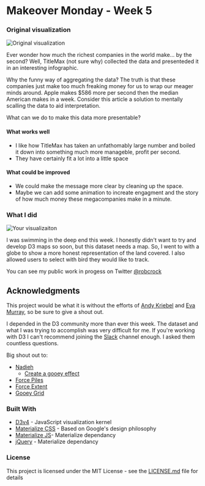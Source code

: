 
# Makeover Monday - Week 5

### Original visualization
![Original visualization](https://raw.githubusercontent.com/robcrock/profit_per_second/master/original_viz.png)

Ever wonder how much the richest companies in the world make... by the second? Well, TitleMax (not sure why) collected the data and presenteded it in an interesting infographic. 

Why the funny way of aggregating the data? The truth is that these companies just make too much freaking money for us to wrap our meager minds around. Apple makes $586 more per second then the median American makes in a week. Consider this article a solution to mentally scalling the data to aid interpretation.

What can we do to make this data more presentable?

#### What works well
* I like how TitleMax has taken an unfathomably large number and boiled it down into something much more manageble, profit per second.
* They have certainly fit a lot into a little space

#### What could be improved
* We could make the message more clear by cleaning up the space.
* Maybe we can add some animation to increate engagment and the story of how much money these megacompanies make in a minute.

### What I did
![Your visualizaiton](http://metacentricities.com/wp-content/uploads/2016/09/Lion-5.jpg)

I was swimming in the deep end this week. I honestly didn't want to try and develop D3 maps so soon, but this dataset needs a map. So, I went to with a globe to show a more honest representation of the land covered. I also allowed users to select with bird they would like to track.

You can see my public work in progess on Twitter [@robcrock](twitter.com/robcrock)

## Acknowledgments

This project would be what it is without the efforts of [Andy Kriebel](https://twitter.com/VizWizBI) and [Eva Murray](https://twitter.com/TriMyData), so be sure to give a shout out.

I depended in the D3 community more than ever this week. The dataset and what I was trying to accomplish was very difficult for me. If you're working with D3 I can't recommend joining the [Slack](https://d3-slackin.herokuapp.com/) channel enough. I asked them countless questions.

Big shout out to:
* [Nadieh](https://twitter.com/NadiehBremer)
	* [Create a gooey effect](https://www.visualcinnamon.com/2015/05/gooey-effect.html)
* [Force Piles](https://bl.ocks.org/tlfrd/59477ab8c350753c88d70e50a18424fb)
* [Force Extent](https://github.com/d3/d3-force/issues/89)
* [Gooey Grid](https://bl.ocks.org/tlfrd/af94702a0b13ff7d0a491d5cbc1338f2)

### Built With

* [D3v4](https://d3js.org/d3.v4.min.js) - JavaScript visualization kernel
* [Materialize CSS](https://cdnjs.cloudflare.com/ajax/libs/materialize/0.100.2/css/materialize.min.css) - Based on Google's design philosophy
* [Materialize JS](https://cdnjs.cloudflare.com/ajax/libs/materialize/0.100.2/js/materialize.min.js)- Materialize dependancy
* [jQuery](https://code.jquery.com/jquery-3.2.1.min.js) - Materialize dependancy

### License

This project is licensed under the MIT License - see the [LICENSE.md](LICENSE.md) file for details
